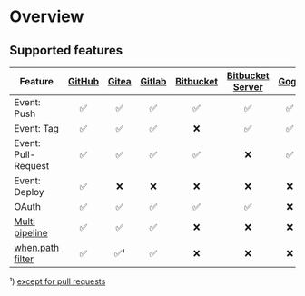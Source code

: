 # Overview

## Supported features

| Feature | [GitHub](github/) | [Gitea](gitea/) | [Gitlab](gitlab/) | [Bitbucket](bitbucket/) | [Bitbucket Server](bitbucket_server/) | [Gogs](gogs/) | [Coding](coding/) |
| --- | :---: | :---: | :---: | :---: | :---: | :---: | :---: |
| Event: Push | :white_check_mark: | :white_check_mark: | :white_check_mark: | :white_check_mark: | :white_check_mark: | :white_check_mark: | :white_check_mark: |
| Event: Tag | :white_check_mark: | :white_check_mark: | :white_check_mark: | :x: | :white_check_mark: | :white_check_mark: | :x: |
| Event: Pull-Request | :white_check_mark: | :white_check_mark: | :white_check_mark: | :white_check_mark: | :x: | :white_check_mark: | :white_check_mark: |
| Event: Deploy | :white_check_mark: | :x: | :x: | :x: | :x: | :x: | :x: |
| OAuth | :white_check_mark: | :white_check_mark: | :white_check_mark: | :white_check_mark: | :white_check_mark: | :x: | :white_check_mark: |
| [Multi pipeline](/docs/usage/multi-pipeline) | :white_check_mark: | :white_check_mark: | :white_check_mark: | :x: | :x: | :x: | :x: |
| [when.path filter](/docs/usage/pipeline-syntax#path) | :white_check_mark: | :white_check_mark:¹ | :white_check_mark: | :x:  | :x: | :x: | :x: |

¹) [except for pull requests](https://github.com/woodpecker-ci/woodpecker/issues/754)
